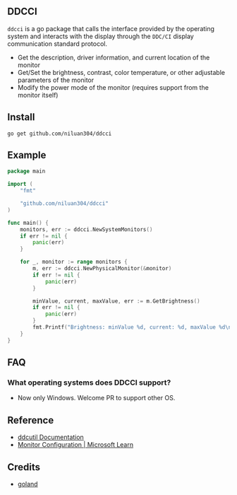 ## DDCCI

`ddcci` is a go package that calls the interface provided by the operating system and interacts with the display through the `DDC/CI` display communication standard protocol.
- Get the description, driver information, and current location of the monitor
- Get/Set the brightness, contrast, color temperature, or other adjustable parameters of the monitor
- Modify the power mode of the monitor (requires support from the monitor itself)

## Install
```shell
go get github.com/niluan304/ddcci
```

## Example
```go
package main

import (
	"fmt"

	"github.com/niluan304/ddcci"
)

func main() {
	monitors, err := ddcci.NewSystemMonitors()
	if err != nil {
		panic(err)
	}

	for _, monitor := range monitors {
		m, err := ddcci.NewPhysicalMonitor(&monitor)
		if err != nil {
			panic(err)
		}

		minValue, current, maxValue, err := m.GetBrightness()
		if err != nil {
			panic(err)
		}
		fmt.Printf("Brightness: minValue %d, current: %d, maxValue %d\n", minValue, current, maxValue)
	}
}

```

## FAQ
### What operating systems does DDCCI support?
- Now only Windows. Welcome PR to support other OS.

## Reference
- [ddcutil Documentation](https://www.ddcutil.com/vcpinfo_output/)
- [Monitor Configuration | Microsoft Learn](https://learn.microsoft.com/en-us/windows/win32/api/_monitor/)

## Credits
- [goland](https://www.jetbrains.com/go/)